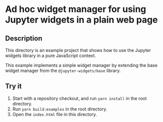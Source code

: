 # Ad hoc widget manager for using Jupyter widgets in a plain web page

## Description

This directory is an example project that shows how to use the
Jupyter widgets library in a pure JavaScript context.

This example implements a simple widget manager
by extending the base widget manager from the `@jupyter-widgets/base` library.

## Try it

1. Start with a repository checkout, and run `yarn install` in the root directory.
2. Run `yarn build:examples` in the root directory.
3. Open the `index.html` file in this directory.
